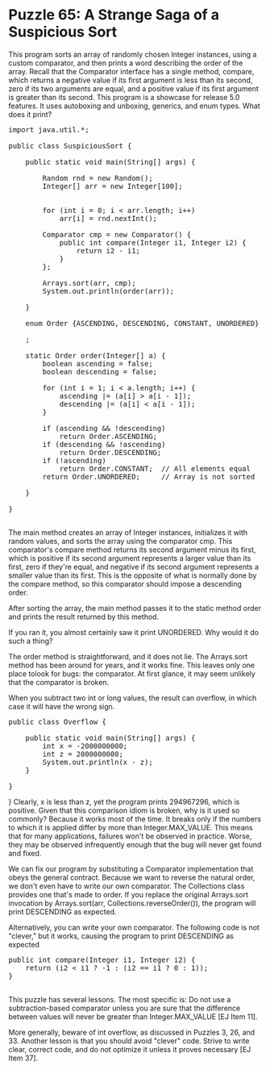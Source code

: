 # Puzzle 65: A Strange Saga of a Suspicious Sort


This program sorts an array of randomly chosen Integer instances, using a custom comparator, 
and then prints a word describing the order of the array. Recall that the Comparator interface has a single method, 
compare, which returns a negative value if its first argument is less than its second, zero if its two 
arguments are equal, and a positive value if its first argument is greater than its second. 
This program is a showcase for release 5.0 features. It uses autoboxing and unboxing, generics, and enum types. 
What does it print?

<pre>
import java.util.*;

public class SuspiciousSort {

    public static void main(String[] args) {

        Random rnd = new Random();
        Integer[] arr = new Integer[100];


        for (int i = 0; i < arr.length; i++)
            arr[i] = rnd.nextInt();

        Comparator<Integer> cmp = new Comparator<Integer>() {
            public int compare(Integer i1, Integer i2) {
                return i2 - i1;
            }
        };

        Arrays.sort(arr, cmp);
        System.out.println(order(arr));

    }

    enum Order {ASCENDING, DESCENDING, CONSTANT, UNORDERED}

    ;

    static Order order(Integer[] a) {
        boolean ascending = false;
        boolean descending = false;

        for (int i = 1; i < a.length; i++) {
            ascending |= (a[i] > a[i - 1]);
            descending |= (a[i] < a[i - 1]);
        }

        if (ascending && !descending)
            return Order.ASCENDING;
        if (descending && !ascending)
            return Order.DESCENDING;
        if (!ascending)
            return Order.CONSTANT;  // All elements equal
        return Order.UNORDERED;     // Array is not sorted
        
    }

}

</pre>

The main method creates an array of Integer instances, initializes it with random values, 
and sorts the array using the comparator cmp. This comparator's compare method returns its second argument minus its first, 
which is positive if its second argument represents a larger value than its first, zero if they're equal,
and negative if its second argument represents a smaller value than its first. 
This is the opposite of what is normally done by the compare method, so this comparator should impose a descending order.

After sorting the array, the main method passes it to the static method order and prints the result returned by this method. 

If you ran it, you almost certainly saw it print UNORDERED. Why would it do such a thing?

The order method is straightforward, and it does not lie. The Arrays.sort method has been around for years, and it works fine. 
This leaves only one place tolook for bugs: the comparator. At first glance, it may seem unlikely that the comparator is broken.

When you subtract two int or long values, the result can overflow, in which case it will have the wrong sign.

<pre>
public class Overflow {

    public static void main(String[] args) {
        int x = -2000000000;
        int z = 2000000000;
        System.out.println(x - z);
    }

}
</pre>

}
Clearly, x is less than z, yet the program prints 294967296, which is positive.
Given that this comparison idiom is broken, why is it used so commonly? Because it works most of the time.
It breaks only if the numbers to which it is applied differ by more than Integer.MAX_VALUE.
This means that for many applications, failures won't be observed in practice.
Worse, they may be observed infrequently enough that the bug will never get found and fixed.


We can fix our program by substituting a Comparator implementation that obeys the general contract. 
Because we want to reverse the natural order, we don't even have to write our own comparator. 
The Collections class provides one that's made to order. If you replace the original Arrays.sort invocation 
by Arrays.sort(arr, Collections.reverseOrder()), the program will print DESCENDING as expected.

Alternatively, you can write your own comparator. 
The following code is not "clever," but it works, causing the program to print DESCENDING as expected

<pre>
public int compare(Integer i1, Integer i2) {
    return (i2 < i1 ? -1 : (i2 == i1 ? 0 : 1));
}

</pre>


This puzzle has several lessons. 
The most specific is: Do not use a subtraction-based comparator unless you are sure that 
the difference between values will never be greater than Integer.MAX_VALUE [EJ Item 11].

More generally, beware of int overflow, as discussed in Puzzles 3, 26, and 33. Another lesson is that you should 
avoid "clever" code. Strive to write clear, correct code, and do not optimize it unless it proves necessary [EJ Item 37].

